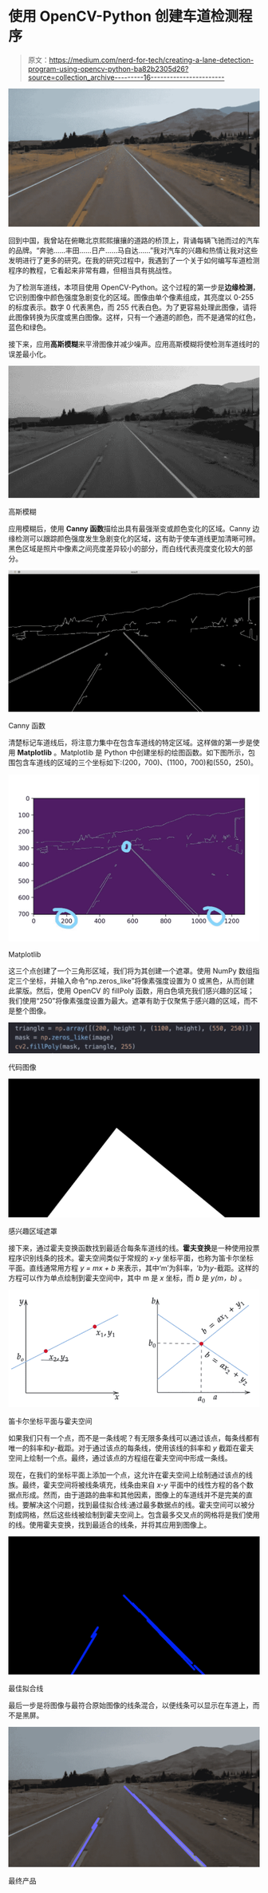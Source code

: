 # 使用 OpenCV-Python 创建车道检测程序

> 原文：<https://medium.com/nerd-for-tech/creating-a-lane-detection-program-using-opencv-python-ba82b2305d26?source=collection_archive---------16----------------------->

![](img/5d1a49f69967c9a73c5678263e8eb0d1.png)

回到中国，我曾站在俯瞰北京熙熙攘攘的道路的桥顶上，背诵每辆飞驰而过的汽车的品牌。“奔驰……丰田……日产……马自达……”我对汽车的兴趣和热情让我对这些发明进行了更多的研究。在我的研究过程中，我遇到了一个关于如何编写车道检测程序的教程，它看起来非常有趣，但相当具有挑战性。

为了检测车道线，本项目使用 OpenCV-Python。这个过程的第一步是**边缘检测**，它识别图像中颜色强度急剧变化的区域。图像由单个像素组成，其亮度以 0-255 的标度表示。数字 0 代表黑色，而 255 代表白色。为了更容易处理此图像，请将此图像转换为灰度或黑白图像。这样，只有一个通道的颜色，而不是通常的红色，蓝色和绿色。

接下来，应用**高斯模糊**来平滑图像并减少噪声。应用高斯模糊将使检测车道线时的误差最小化。

![](img/4f8200c8f48073b5c16e84bad04341a7.png)

高斯模糊

应用模糊后，使用 **Canny 函数**描绘出具有最强渐变或颜色变化的区域。Canny 边缘检测可以跟踪颜色强度发生急剧变化的区域，这有助于使车道线更加清晰可辨。黑色区域是照片中像素之间亮度差异较小的部分，而白线代表亮度变化较大的部分。

![](img/551042a00743c69811518df6335d9f85.png)

Canny 函数

清楚标记车道线后，将注意力集中在包含车道线的特定区域。这样做的第一步是使用 **Matplotlib** 。Matplotlib 是 Python 中创建坐标的绘图函数。如下图所示，包围包含车道线的区域的三个坐标如下:(200，700)、(1100，700)和(550，250)。

![](img/3a26be42846ba5a6147b87cbf0a30c1e.png)

Matplotlib

这三个点创建了一个三角形区域，我们将为其创建一个遮罩。使用 NumPy 数组指定三个坐标，并输入命令“np.zeros_like”将像素强度设置为 0 或黑色，从而创建此蒙版。然后，使用 OpenCV 的 fillPoly 函数，用白色填充我们感兴趣的区域；我们使用“250”将像素强度设置为最大。遮罩有助于仅聚焦于感兴趣的区域，而不是整个图像。

![](img/121264feb2c6b4cc0a64960c111a4246.png)

代码图像

![](img/5d6120310aa91e4f4775aa693e975046.png)

感兴趣区域遮罩

接下来，通过霍夫变换函数找到最适合每条车道线的线。**霍夫变换**是一种使用投票程序识别线条的技术。霍夫空间类似于常规的 *x-y* 坐标平面，也称为笛卡尔坐标平面。直线通常用方程 *y = mx + b* 来表示，其中‘m’为斜率，‘*b*为*y*-截距。这样的方程可以作为单点绘制到霍夫空间中，其中 m 是 *x* 坐标，而 *b* 是 *y(m，b)* 。

![](img/5aa242fe57ac1d5e59e18c1ae605fc20.png)

笛卡尔坐标平面与霍夫空间

如果我们只有一个点，而不是一条线呢？有无限多条线可以通过该点，每条线都有唯一的斜率和*y*-截距。对于通过该点的每条线，使用该线的斜率和 *y* 截距在霍夫空间上绘制一个点。最终，通过该点的方程组在霍夫空间中形成一条线。

现在，在我们的坐标平面上添加一个点，这允许在霍夫空间上绘制通过该点的线族。最终，霍夫空间将被线条填充，线条由来自 *x-y* 平面中的线性方程的各个数据点形成。然而，由于道路的曲率和其他因素，图像上的车道线并不是完美的直线。要解决这个问题，找到最佳拟合线:通过最多数据点的线。霍夫空间可以被分割成网格，然后这些线被绘制到霍夫空间上。包含最多交叉点的网格将是我们使用的线。使用霍夫变换，找到最适合的线条，并将其应用到图像上。

![](img/d577a36ccc9563ce6ae1c6f277ac9140.png)

最佳拟合线

最后一步是将图像与最符合原始图像的线条混合，以便线条可以显示在车道上，而不是黑屏。

![](img/0960313da9916b49ce82c287d09deb72.png)

最终产品